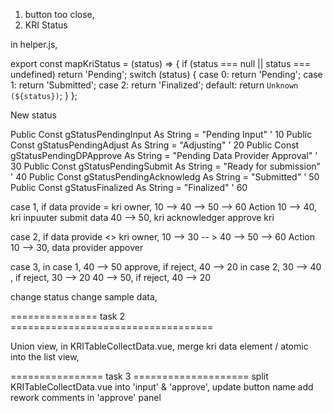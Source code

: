 1. button too close,
2. KRI Status

in helper.js,

export const mapKriStatus = (status) => {
  if (status === null || status === undefined) return 'Pending';
  switch (status) {
    case 0:
      return 'Pending';
    case 1:
      return 'Submitted';
    case 2:
      return 'Finalized';
    default:
      return `Unknown (${status})`;
  }
};

New status

Public Const gStatusPendingInput As String = "Pending Input" ' 10
Public Const gStatusPendingAdjust As String = "Adjusting" ' 20
Public Const gStatusPendingDPApprove As String = "Pending Data Provider Approval" ' 30
Public Const gStatusPendingSubmit As String = "Ready for submission" ' 40
Public Const gStatusPendingAcknowledg As String = "Submitted" ' 50
Public Const gStatusFinalized As String = "Finalized" ' 60

case 1, if data provide = kri owner, 10 --> 40 --> 50 --> 60 
  Action 10 --> 40, kri inpuuter submit data
        40 --> 50, kri acknowledger approve kri

case 2, if data provide <> kri owner, 10 --> 30 -- > 40 --> 50 --> 60 
  Action 10 --> 30, data provider appover

case 3,  in case 1, 40 --> 50 approve, if reject, 40 --> 20
         in case 2, 30 --> 40 , if reject, 30 --> 20 
                    40 --> 50, if reject, 40 --> 20

change status
change sample data,


=============== task 2 ===================================

Union view,
in KRITableCollectData.vue, merge kri data element / atomic into the list view, 

================ task 3 ====================
split  KRITableCollectData.vue into 'input' & 'approve',  update button name
add rework comments in 'approve' panel
